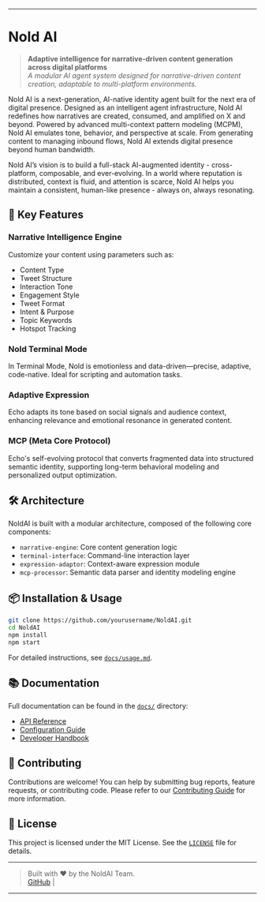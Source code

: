 
---

# Nold AI

> **Adaptive intelligence for narrative-driven content generation across digital platforms**  
> _A modular AI agent system designed for narrative-driven content creation, adaptable to multi-platform environments._

Nold AI is a next-generation, AI-native identity agent built for the next era of digital presence. Designed as an intelligent agent infrastructure, Nold AI redefines how narratives are created, consumed, and amplified on X and beyond. Powered by advanced multi-context pattern modeling (MCPM), Nold AI emulates tone, behavior, and perspective at scale. From generating content to managing inbound flows, Nold AI extends digital presence beyond human bandwidth.

Nold AI’s vision is to build a full-stack AI-augmented identity - cross-platform, composable, and ever-evolving. In a world where reputation is distributed, context is fluid, and attention is scarce, Nold AI helps you maintain a consistent, human-like presence - always on, always resonating.

## 🧠 Key Features

### Narrative Intelligence Engine
Customize your content using parameters such as:
- Content Type
- Tweet Structure
- Interaction Tone
- Engagement Style
- Tweet Format
- Intent & Purpose
- Topic Keywords
- Hotspot Tracking

### Nold Terminal Mode
In Terminal Mode, Nold is emotionless and data-driven—precise, adaptive, code-native. Ideal for scripting and automation tasks.

### Adaptive Expression
Echo adapts its tone based on social signals and audience context, enhancing relevance and emotional resonance in generated content.

### MCP (Meta Core Protocol)
Echo's self-evolving protocol that converts fragmented data into structured semantic identity, supporting long-term behavioral modeling and personalized output optimization.

## 🛠 Architecture

NoldAI is built with a modular architecture, composed of the following core components:
- `narrative-engine`: Core content generation logic
- `terminal-interface`: Command-line interaction layer
- `expression-adaptor`: Context-aware expression module
- `mcp-processor`: Semantic data parser and identity modeling engine

## 📦 Installation & Usage

```bash
git clone https://github.com/yourusername/NoldAI.git
cd NoldAI
npm install
npm start
```

For detailed instructions, see [`docs/usage.md`](docs/usage.md).

## 📚 Documentation

Full documentation can be found in the [`docs/`](docs/) directory:
- [API Reference](docs/api.md)
- [Configuration Guide](docs/configuration.md)
- [Developer Handbook](docs/development.md)

## 🤝 Contributing

Contributions are welcome! You can help by submitting bug reports, feature requests, or contributing code. Please refer to our [Contributing Guide](CONTRIBUTING.md) for more information.

## 📄 License

This project is licensed under the MIT License. See the [`LICENSE`](LICENSE) file for details.

---

> Built with ❤️ by the NoldAI Team.  
> [GitHub](https://github.com/noldai-cz/NoldAI) | 

--- 
